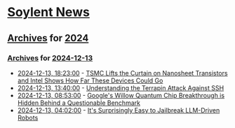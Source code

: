 # [Soylent News](../../../README.md)

## [Archives](../../index.md) for [2024](../index.md)

### [Archives](../../index.md) for [2024-12-13](index.md)

* [2024-12-13, 18:23:00](https://soylentnews.org/article.pl?sid=24/12/13/0426205&from=rss) - [TSMC Lifts the Curtain on Nanosheet Transistors  and Intel Shows How Far These Devices Could Go](https://soylentnews.org/article.pl?sid=24/12/13/0426205&from=rss)
* [2024-12-13, 13:40:00](https://soylentnews.org/article.pl?sid=24/12/13/0421233&from=rss) - [Understanding the Terrapin Attack Against SSH](https://soylentnews.org/article.pl?sid=24/12/13/0421233&from=rss)
* [2024-12-13, 08:53:00](https://soylentnews.org/article.pl?sid=24/12/13/0418238&from=rss) - [Google's Willow Quantum Chip Breakthrough is Hidden Behind a Questionable Benchmark](https://soylentnews.org/article.pl?sid=24/12/13/0418238&from=rss)
* [2024-12-13, 04:02:00](https://soylentnews.org/article.pl?sid=24/12/12/1357232&from=rss) - [It's Surprisingly Easy to Jailbreak LLM-Driven Robots](https://soylentnews.org/article.pl?sid=24/12/12/1357232&from=rss)
